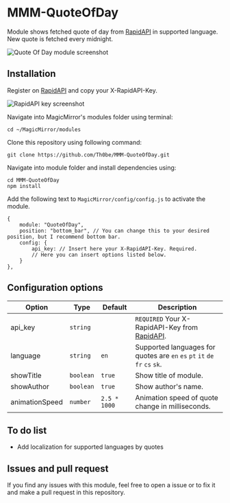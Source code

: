 # MMM-QuoteOfDay
Module shows fetched quote of day from [RapidAPI](https://rapidapi.com/martin.svoboda/api/quotes15/) in supported language. New quote is fetched every midnight.

![Quote Of Day module screenshot](screenshots/screenshot_quoteofday.png)

## Installation
Register on [RapidAPI](https://rapidapi.com/martin.svoboda/api/quotes15/) and copy your X-RapidAPI-Key.

![RapidAPI key screenshot](screenshots/screenshot_rapidapi.png)
 
Navigate into MagicMirror's modules folder using terminal:
```
cd ~/MagicMirror/modules
```
Clone this repository using following command: 
```
git clone https://github.com/Th0be/MMM-QuoteOfDay.git
```
Navigate into module folder and install dependencies using:
```
cd MMM-QuoteOfDay
npm install
```
Add the following text to ```MagicMirror/config/config.js``` to activate the module.
```
{
    module: "QuoteOfDay",
    position: "bottom_bar", // You can change this to your desired position, but I recommend bottom bar.
    config: {
        api_key: // Insert here your X-RapidAPI-Key. Required.
        // Here you can insert options listed below.
    }
},
```

## Configuration options
| **Option** | **Type**  | **Default** | **Description** |
| ---------- | --------- | ----------- | --------------- |
| api_key | ```string```  | ``` ``` | ```REQUIRED``` Your X-RapidAPI-Key from [RapidAPI](https://rapidapi.com/martin.svoboda/api/quotes15/). |
| language | ```string```  | ```en``` |  Supported languages for quotes are ```en``` ```es``` ```pt``` ```it``` ```de``` ```fr``` ```cs``` ```sk```. |
| showTitle | ```boolean```  | ```true``` | Show title of module. |
| showAuthor | ```boolean``` | ```true``` | Show author's name. |
| animationSpeed | ```number```  | ```2.5 * 1000``` | Animation speed of quote change in milliseconds. |

## To do list
+ Add localization for supported languages by quotes

## Issues and pull request
If you find any issues with this module, feel free to open a issue or to fix it and make a pull request in this repository.